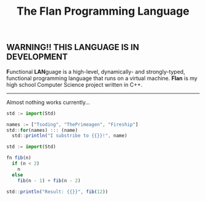 <div align="center">
    <h1>The Flan Programming Language</h1>
    <!-- |
    <a href="https://bichanna.github.io/flan-book/">Doc</a>
    | -->
</div><br>

<div align="center">
</div>

**WARNING!! THIS LANGUAGE IS IN DEVELOPMENT**
 --------------------------------------------------------------------------------------------------------
**F**unctional **LAN**guage is a high-level, dynamically- and strongly-typed, functional programming language that runs on a virtual machine.
**Flan** is my high school Computer Science project written in C++.

 -------------------------
Almost nothing works currently...

```js
std := import(Std)

names := ["Tsoding", "ThePrimeagen", "Fireship"]
std::for(names) ::: (name)
  std::println("I substribe to {{}}!", name)
```

```js
std := import(Std)

fn fib(n)
  if (n < 2)
    n
  else
    fib(n - 1) + fib(n - 2)

std::println("Result: {{}}", fib(12))
```
